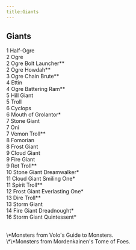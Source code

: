 ```yaml
---
title:Giants
---
```


## Giants

1 Half-Ogre<br/>
2 Ogre<br/>
2 Ogre Bolt Launcher\*\*<br/>
2 Ogre Howdah\*\*<br/>
3 Ogre Chain Brute\*\*<br/>
4 Ettin<br/>
4 Ogre Battering Ram\*\*<br/>
5 Hill Giant<br/>
5 Troll<br/>
6 Cyclops<br/>
6 Mouth of Grolantor\*<br/>
7 Stone Giant<br/>
7 Oni<br/>
7 Vemon Troll\*\*<br/>
8 Fomorian<br/>
8 Frost Giant<br/>
9 Cloud Giant<br/>
9 Fire Giant<br/>
9 Rot Troll\*\*<br/>
10 Stone Giant Dreamwalker\*<br/>
11 Cloud Giant Smiling One\*<br/>
11 Spirit Troll\*\*<br/>
12 Frost Giant Everlasting One\*<br/>
13 Dire Troll\*\*<br/>
13 Storm Giant<br/>
14 Fire Giant Dreadnought\*<br/>
16 Storm Giant Quintessent\*<br/>

<br/>
\*Monsters from Volo's Guide to Monsters.<br/>
\*\*Monsters from Mordenkainen's Tome of Foes. 
